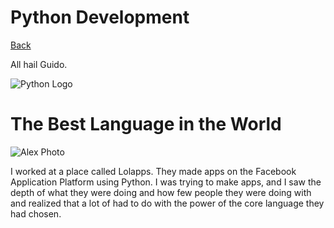 # Python Development
[Back](index.md)

All hail Guido.

![Python Logo](https://i.imgur.com/PbehiH2.png)


# The Best Language in the World
![Alex Photo]()

I worked at a place called Lolapps. They made apps on the Facebook Application Platform using Python. I was trying to make apps, and I saw the depth of what they were doing and how few people they were doing with and realized that a lot of had to do with the power of the core language they had chosen. 